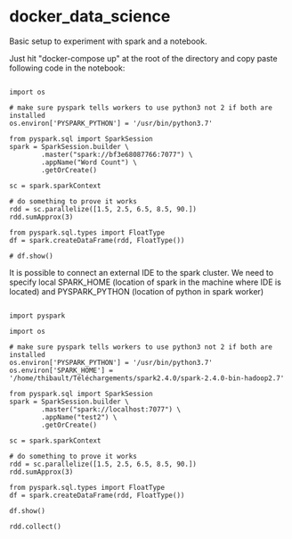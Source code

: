 # docker_data_science

Basic setup to experiment with spark and a notebook.

Just hit "docker-compose up" at the root of the directory and 
copy paste following code in the notebook:

<pre><code>
import os

# make sure pyspark tells workers to use python3 not 2 if both are installed
os.environ['PYSPARK_PYTHON'] = '/usr/bin/python3.7'

from pyspark.sql import SparkSession
spark = SparkSession.builder \
        .master("spark://bf3e68087766:7077") \
        .appName("Word Count") \
        .getOrCreate()

sc = spark.sparkContext

# do something to prove it works
rdd = sc.parallelize([1.5, 2.5, 6.5, 8.5, 90.])
rdd.sumApprox(3)

from pyspark.sql.types import FloatType
df = spark.createDataFrame(rdd, FloatType())

# df.show()
</code></pre>

It is possible to connect an external IDE to the spark cluster. We need to specify local SPARK_HOME (location of spark in the machine where IDE is located) and PYSPARK_PYTHON (location of python in spark worker)

<pre><code>
import pyspark

import os

# make sure pyspark tells workers to use python3 not 2 if both are installed
os.environ['PYSPARK_PYTHON'] = '/usr/bin/python3.7'
os.environ['SPARK_HOME'] = '/home/thibault/Téléchargements/spark2.4.0/spark-2.4.0-bin-hadoop2.7'

from pyspark.sql import SparkSession
spark = SparkSession.builder \
        .master("spark://localhost:7077") \
        .appName("test2") \
        .getOrCreate()

sc = spark.sparkContext

# do something to prove it works
rdd = sc.parallelize([1.5, 2.5, 6.5, 8.5, 90.])
rdd.sumApprox(3)

from pyspark.sql.types import FloatType
df = spark.createDataFrame(rdd, FloatType())

df.show()

rdd.collect()
